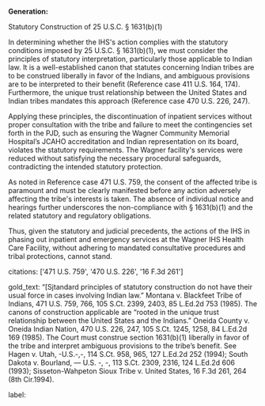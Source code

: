 **Generation:**

Statutory Construction of 25 U.S.C. § 1631(b)(1)

In determining whether the IHS's action complies with the statutory conditions imposed by 25 U.S.C. § 1631(b)(1), we must consider the principles of statutory interpretation, particularly those applicable to Indian law. It is a well-established canon that statutes concerning Indian tribes are to be construed liberally in favor of the Indians, and ambiguous provisions are to be interpreted to their benefit (Reference case 411 U.S. 164, 174). Furthermore, the unique trust relationship between the United States and Indian tribes mandates this approach (Reference case 470 U.S. 226, 247).

Applying these principles, the discontinuation of inpatient services without proper consultation with the tribe and failure to meet the contingencies set forth in the PJD, such as ensuring the Wagner Community Memorial Hospital’s JCAHO accreditation and Indian representation on its board, violates the statutory requirements. The Wagner facility's services were reduced without satisfying the necessary procedural safeguards, contradicting the intended statutory protection.

As noted in Reference case 471 U.S. 759, the consent of the affected tribe is paramount and must be clearly manifested before any action adversely affecting the tribe's interests is taken. The absence of individual notice and hearings further underscores the non-compliance with § 1631(b)(1) and the related statutory and regulatory obligations.

Thus, given the statutory and judicial precedents, the actions of the IHS in phasing out inpatient and emergency services at the Wagner IHS Health Care Facility, without adhering to mandated consultative procedures and tribal protections, cannot stand.

citations: ['471 U.S. 759', '470 U.S. 226', '16 F.3d 261']

gold_text: “[Sjtandard principles of statutory construction do not have their usual force in cases involving Indian law.” Montana v. Blackfeet Tribe of Indians, 471 U.S. 759, 766, 105 S.Ct. 2399, 2403, 85 L.Ed.2d 753 (1985). The canons of construction applicable are “rooted in the unique trust relationship between the United States and the Indians.” Oneida County v. Oneida Indian Nation, 470 U.S. 226, 247, 105 S.Ct. 1245, 1258, 84 L.Ed.2d 169 (1985). The Court must construe section 1631(b)(1) liberally in favor of the tribe and interpret ambiguous provisions to the tribe’s benefit. See Hagen v. Utah, -U.S.-,-, 114 S.Ct. 958, 965, 127 L.Ed.2d 252 (1994); South Dakota v. Bourland, — U.S. -, -, 113 S.Ct. 2309, 2316, 124 L.Ed.2d 606 (1993); Sisseton-Wahpeton Sioux Tribe v. United States, 16 F.3d 261, 264 (8th Cir.1994).

label: 